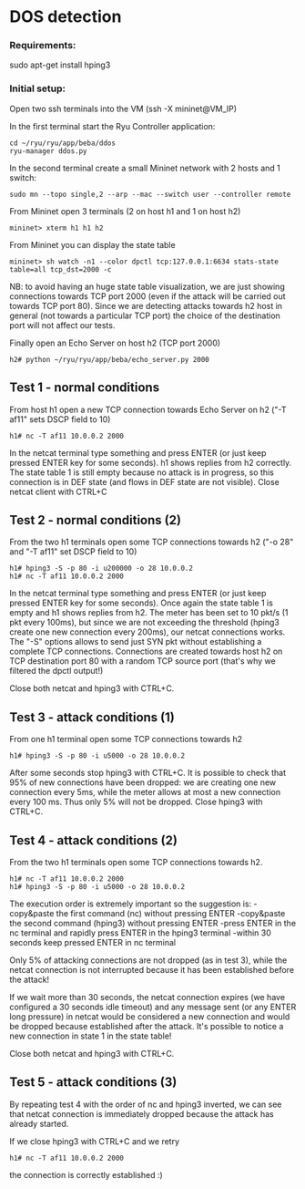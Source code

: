 # DOS detection

### Requirements:

sudo apt-get install hping3

### Initial setup:

Open two ssh terminals into the VM (ssh -X mininet@VM_IP)

In the first terminal start the Ryu Controller application:

	cd ~/ryu/ryu/app/beba/ddos
	ryu-manager ddos.py

In the second terminal create a small Mininet network with 2 hosts and 1 switch:

	sudo mn --topo single,2 --arp --mac --switch user --controller remote
	
From Mininet open 3 terminals (2 on host h1 and 1 on host h2)
	
	mininet> xterm h1 h1 h2

From Mininet you can display the state table

	mininet> sh watch -n1 --color dpctl tcp:127.0.0.1:6634 stats-state table=all tcp_dst=2000 -c

NB: to avoid having an huge state table visualization, we are just showing connections towards TCP port 2000 (even if the attack will be carried out towards TCP port 80).
Since we are detecting attacks towards h2 host in general (not towards a particular TCP port) the choice of the destination port will not affect our tests.

Finally open an Echo Server on host h2 (TCP port 2000)

	h2# python ~/ryu/ryu/app/beba/echo_server.py 2000

## Test 1 - normal conditions

From host h1 open a new TCP connection towards Echo Server on h2 ("-T af11" sets DSCP field to 10)

	h1# nc -T af11 10.0.0.2 2000

In the netcat terminal type something and press ENTER (or just keep pressed ENTER key for some seconds).
h1 shows replies from h2 correctly.
The state table 1 is still empty because no attack is in progress, so this connection is in DEF state (and flows in DEF state are not visible).
Close netcat client with CTRL+C

## Test 2 - normal conditions (2)

From the two h1 terminals open some TCP connections towards h2 ("-o 28" and "-T af11" set DSCP field to 10)

	h1# hping3 -S -p 80 -i u200000 -o 28 10.0.0.2
	h1# nc -T af11 10.0.0.2 2000

In the netcat terminal type something and press ENTER (or just keep pressed ENTER key for some seconds).
Once again the state table 1 is empty and h1 shows replies from h2.
The meter has been set to 10 pkt/s (1 pkt every 100ms), but since we are not exceeding the threshold (hping3 create one new connection every 200ms), our netcat connections works.
The "-S" options allows to send just SYN pkt without establishing a complete TCP connections.
Connections are created towards host h2 on TCP destination port 80 with a random TCP source port (that's why we filtered the dpctl output!)

Close both netcat and hping3 with CTRL+C.

## Test 3 - attack conditions (1)

From one h1 terminal open some TCP connections towards h2

	h1# hping3 -S -p 80 -i u5000 -o 28 10.0.0.2

After some seconds stop hping3 with CTRL+C.
It is possible to check that 95% of new connections have been dropped: we are creating one new connection every 5ms, while the meter allows at most a new connection every 100 ms. Thus only 5% will not be dropped.
Close hping3 with CTRL+C.

## Test 4 - attack conditions (2)

From the two h1 terminals open some TCP connections towards h2.

	h1# nc -T af11 10.0.0.2 2000
	h1# hping3 -S -p 80 -i u5000 -o 28 10.0.0.2
	
The execution order is extremely important so the suggestion is:
-copy&paste the first command (nc) without pressing ENTER
-copy&paste the second command (hping3) without pressing ENTER
-press ENTER in the nc terminal and rapidly press ENTER in the hping3 terminal
-within 30 seconds keep pressed ENTER in nc terminal

Only 5% of attacking connections are not dropped (as in test 3), while the netcat connection is not interrupted  because it has been established before the attack!

If we wait more than 30 seconds, the netcat connection expires (we have configured a 30 seconds idle timeout) and any message sent (or any ENTER long pressure) in netcat would be considered a new connection and would be dropped because established after the attack. It's possible to notice a new connection in state 1 in the state table!

Close both netcat and hping3 with CTRL+C.

## Test 5 - attack conditions (3)

By repeating test 4 with the order of nc and hping3 inverted, we can see that netcat connection is immediately dropped because the attack has already started.

If we close hping3 with CTRL+C and we retry

	h1# nc -T af11 10.0.0.2 2000
	
the connection is correctly established :)
